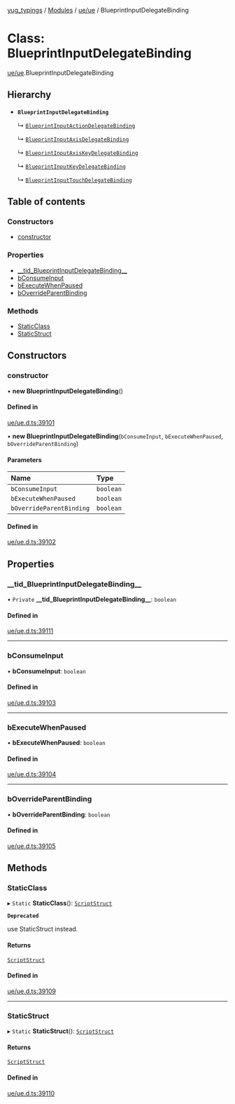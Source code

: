 [yug_typings](../README.md) / [Modules](../modules.md) / [ue/ue](../modules/ue_ue.md) / BlueprintInputDelegateBinding

# Class: BlueprintInputDelegateBinding

[ue/ue](../modules/ue_ue.md).BlueprintInputDelegateBinding

## Hierarchy

- **`BlueprintInputDelegateBinding`**

  ↳ [`BlueprintInputActionDelegateBinding`](ue_ue.BlueprintInputActionDelegateBinding.md)

  ↳ [`BlueprintInputAxisDelegateBinding`](ue_ue.BlueprintInputAxisDelegateBinding.md)

  ↳ [`BlueprintInputAxisKeyDelegateBinding`](ue_ue.BlueprintInputAxisKeyDelegateBinding.md)

  ↳ [`BlueprintInputKeyDelegateBinding`](ue_ue.BlueprintInputKeyDelegateBinding.md)

  ↳ [`BlueprintInputTouchDelegateBinding`](ue_ue.BlueprintInputTouchDelegateBinding.md)

## Table of contents

### Constructors

- [constructor](ue_ue.BlueprintInputDelegateBinding.md#constructor)

### Properties

- [\_\_tid\_BlueprintInputDelegateBinding\_\_](ue_ue.BlueprintInputDelegateBinding.md#__tid_blueprintinputdelegatebinding__)
- [bConsumeInput](ue_ue.BlueprintInputDelegateBinding.md#bconsumeinput)
- [bExecuteWhenPaused](ue_ue.BlueprintInputDelegateBinding.md#bexecutewhenpaused)
- [bOverrideParentBinding](ue_ue.BlueprintInputDelegateBinding.md#boverrideparentbinding)

### Methods

- [StaticClass](ue_ue.BlueprintInputDelegateBinding.md#staticclass)
- [StaticStruct](ue_ue.BlueprintInputDelegateBinding.md#staticstruct)

## Constructors

### constructor

• **new BlueprintInputDelegateBinding**()

#### Defined in

[ue/ue.d.ts:39101](https://github.com/YugMetaverse/yug_typings/blob/b7d9b19/ue/ue.d.ts#L39101)

• **new BlueprintInputDelegateBinding**(`bConsumeInput`, `bExecuteWhenPaused`, `bOverrideParentBinding`)

#### Parameters

| Name | Type |
| :------ | :------ |
| `bConsumeInput` | `boolean` |
| `bExecuteWhenPaused` | `boolean` |
| `bOverrideParentBinding` | `boolean` |

#### Defined in

[ue/ue.d.ts:39102](https://github.com/YugMetaverse/yug_typings/blob/b7d9b19/ue/ue.d.ts#L39102)

## Properties

### \_\_tid\_BlueprintInputDelegateBinding\_\_

• `Private` **\_\_tid\_BlueprintInputDelegateBinding\_\_**: `boolean`

#### Defined in

[ue/ue.d.ts:39111](https://github.com/YugMetaverse/yug_typings/blob/b7d9b19/ue/ue.d.ts#L39111)

___

### bConsumeInput

• **bConsumeInput**: `boolean`

#### Defined in

[ue/ue.d.ts:39103](https://github.com/YugMetaverse/yug_typings/blob/b7d9b19/ue/ue.d.ts#L39103)

___

### bExecuteWhenPaused

• **bExecuteWhenPaused**: `boolean`

#### Defined in

[ue/ue.d.ts:39104](https://github.com/YugMetaverse/yug_typings/blob/b7d9b19/ue/ue.d.ts#L39104)

___

### bOverrideParentBinding

• **bOverrideParentBinding**: `boolean`

#### Defined in

[ue/ue.d.ts:39105](https://github.com/YugMetaverse/yug_typings/blob/b7d9b19/ue/ue.d.ts#L39105)

## Methods

### StaticClass

▸ `Static` **StaticClass**(): [`ScriptStruct`](ue_ue.ScriptStruct.md)

**`Deprecated`**

use StaticStruct instead.

#### Returns

[`ScriptStruct`](ue_ue.ScriptStruct.md)

#### Defined in

[ue/ue.d.ts:39109](https://github.com/YugMetaverse/yug_typings/blob/b7d9b19/ue/ue.d.ts#L39109)

___

### StaticStruct

▸ `Static` **StaticStruct**(): [`ScriptStruct`](ue_ue.ScriptStruct.md)

#### Returns

[`ScriptStruct`](ue_ue.ScriptStruct.md)

#### Defined in

[ue/ue.d.ts:39110](https://github.com/YugMetaverse/yug_typings/blob/b7d9b19/ue/ue.d.ts#L39110)
